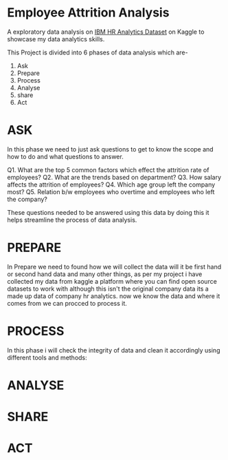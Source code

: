 # Employee Attrition Analysis 

A exploratory data analysis on [IBM HR Analytics Dataset](https://www.kaggle.com/datasets/pavansubhasht/ibm-hr-analytics-attrition-dataset/data) on Kaggle to showcase my data analytics skills.


This Project is divided into 6 phases of data analysis which are-
1. Ask
2. Prepare
3. Process
4. Analyse
5. share
6. Act

# ASK

In this phase we need to just ask questions to get to know the scope and how to do and what questions to answer.

Q1. What are the top 5 common factors which effect the attrition rate of employees?
Q2. What are the trends based on department?
Q3. How salary affects the attrition of employees?
Q4. Which age group left the company most?
Q5. Relation b/w employees who overtime and employees who left the company?

These questions needed to be answered using this data by doing this it helps streamline the process of data analysis.

# PREPARE

In Prepare we need to found how we will collect the data will it be first hand or second hand data and many other things,
as per my project i have collected my data from kaggle a platform where you can find open source datasets to work with although this isn't the original company data its a made up data of company hr analytics.
now we know the data and where it comes from we can procced to process it.

# PROCESS

In this phase i will check the integrity of data and clean it accordingly using different tools and methods:


# ANALYSE
# SHARE 
# ACT



